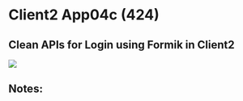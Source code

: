 # Client2 App04c  (424)  
## Clean APIs for Login using Formik in Client2  
  
<img src="Apps/images/et0424-client2-app04c.md_screen1.png" class="img4"><br>
  
## Notes:  
  
